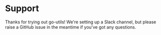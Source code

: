 # Support

Thanks for trying out go-utils! We're setting up a Slack channel, but please raise a GitHub issue in the meantime if you've got any questions.
